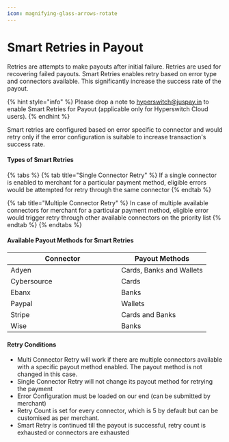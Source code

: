 ```yaml
---
icon: magnifying-glass-arrows-rotate
---
```


# Smart Retries in Payout

Retries are attempts to make payouts after initial failure. Retries are used for recovering failed payouts. Smart Retries enables retry based on error type and connectors available. This significantly increase the success rate of the payout.

{% hint style="info" %}
Please drop a note to [hyperswitch@juspay.in](mailto:hyperswitch@juspay.in) to enable Smart Retries for Payout (applicable only for Hyperswitch Cloud users).
{% endhint %}

Smart retries are configured based on error specific to connector and would retry only if the error configuration is suitable to increase transaction's success rate.

#### Types of Smart Retries

{% tabs %}
{% tab title="Single Connector Retry" %}
If a single connector is enabled to merchant for a particular payment method, eligible errors would be attempted for retry through the same connector
{% endtab %}

{% tab title="Multiple Connector Retry" %}
In case of multiple available connectors for merchant for a particular payment method, eligible error would trigger retry through other available connectors on the priority list&#x20;
{% endtab %}
{% endtabs %}

#### Available Payout Methods for Smart Retries

<table><thead><tr><th width="243">Connector</th><th>Payout Methods</th></tr></thead><tbody><tr><td>Adyen</td><td>Cards, Banks and Wallets</td></tr><tr><td>Cybersource</td><td>Cards</td></tr><tr><td>Ebanx</td><td>Banks</td></tr><tr><td>Paypal</td><td>Wallets</td></tr><tr><td>Stripe</td><td>Cards and Banks</td></tr><tr><td>Wise</td><td>Banks</td></tr></tbody></table>

#### Retry Conditions

* Multi Connector Retry will work  if there are multiple connectors available with a specific payout method enabled. The payout method is not changed in this case.
* Single Connector Retry will not change its payout method for retrying the payment
* Error Configuration must be loaded on our end (can be submitted by merchant)
* Retry Count is set for every connector, which is 5 by default but can be customised as per merchant.&#x20;
* Smart Retry is continued till the payout is successful, retry count is exhausted or connectors are exhausted

